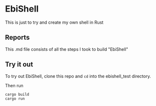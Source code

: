 # EbiShell 

This is just to try and create my own shell in Rust 

## Reports 

This .md file consists of all the steps I took to build "EbiShell"

## Try it out 

To try out EbiShell, clone this repo and `cd` into the ebishell_test directory. 

Then run 

```rs 
cargo build 
cargo run 
```

